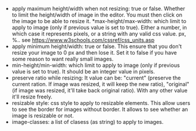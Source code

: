 * apply maximum height/width when not resizing: true or false. Whether to limit the height/width of image in the editor. You must then click on the image to be able to resize it.
*max-height/max-width: which limit to apply to image (only if previous value is set to true). Either a number, in which case it represents pixels, or a string with any valid css value. px, %.. see https://www.w3schools.com/cssref/css_units.asp
* apply minimum height/width: true or false. This ensure that you don't resize your image to 0 px and then lose it. Set it to false if you have some reason to want really small images.
* min-height/min-width: which limit to apply to image (only if previous value is set to true). It should be an integer value in pixels.
* preserve ratio while resizing: It value can be: "current" (preserve the current ration. If image was resized, it will keep the new ratio), "original" (if image was resized, it'll take back original ratio). With any other value it'll resize freely.
* resizable style: css style to apply to resizable elements. This allow users to see the border for images without border. It allows to see whether an image is resizable or not.
* image-classes: a list of clasess (as string) to apply to images.